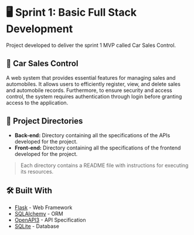 # 🖥️ **Sprint 1: Basic Full Stack Development**
Project developed to deliver the sprint 1 MVP called Car Sales Control.

## 🚗 Car Sales Control

A web system that provides essential features for managing sales and automobiles. It allows users to efficiently register, view, and delete sales and automobile records. Furthermore, to ensure security and access control, the system requires authentication through login before granting access to the application.

## 📁 Project Directories
  * **Back-end:** Directory containing all the specifications of the APIs developed for the project.
  * **Front-end:** Directory containing all the specifications of the frontend developed for the project.

> Each directory contains a README file with instructions for executing its resources.

## 🛠️ Built With
* [Flask](https://flask.palletsprojects.com/) - Web Framework
* [SQLAlchemy](https://docs.sqlalchemy.org/en/14/) - ORM
* [OpenAPI3](https://swagger.io/specification/) - API Specification
* [SQLite](https://www.sqlite.org/index.html) - Database
